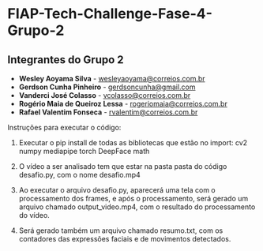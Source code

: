 # FIAP-Tech-Challenge-Fase-4-Grupo-2

## Integrantes do Grupo 2

* **Wesley Aoyama Silva** - wesleyaoyama@correios.com.br
* **Gerdson Cunha Pinheiro** - gerdsoncunha@gmail.com
* **Vanderci José Colasso** - vcolasso@correios.com.br
* **Rogério Maia de Queiroz Lessa** - rogeriomaia@correios.com.br
* **Rafael Valentim Fonseca** - rvalentim@correios.com.br 


Instruções para executar o código:

1) Executar o pip install de todas as bibliotecas que estão no import:
cv2
numpy
mediapipe
torch
DeepFace
math

3) O vídeo a ser analisado tem que estar na pasta pasta do código desafio.py, com o nome desafio.mp4
4) Ao executar o arquivo desafio.py, aparecerá uma tela com o processamento dos frames, e após o processamento, será gerado um arquivo chamado output_video.mp4, com o resultado do processamento do vídeo.
5) Será gerado também um arquivo chamado resumo.txt, com os contadores das expressões faciais e de movimentos detectados.
